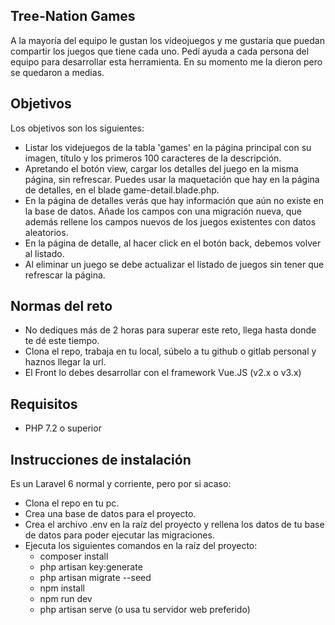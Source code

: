 ## Tree-Nation Games

A la mayoría del equipo le gustan los videojuegos y me gustaría que puedan compartir los juegos que tiene cada uno. Pedí ayuda a cada persona del equipo para desarrollar esta herramienta. En su momento me la dieron pero se quedaron a medias.

## Objetivos

Los objetivos son los siguientes:

- Listar los videjuegos de la tabla 'games' en la página principal con su imagen, título y los primeros 100 caracteres de la descripción.
- Apretando el botón view, cargar los detalles del juego en la misma página, sin refrescar. Puedes usar la maquetación que hay en la página de detalles, en el blade game-detail.blade.php.
- En la página de detalles verás que hay información que aún no existe en la base de datos. Añade los campos con una migración nueva, que además rellene los campos nuevos de los juegos existentes con datos aleatorios.
- En la página de detalle, al hacer click en el botón back, debemos volver al listado.
- Al eliminar un juego se debe actualizar el listado de juegos sin tener que refrescar la página.

## Normas del reto

- No dediques más de 2 horas para superar este reto, llega hasta donde te dé este tiempo.
- Clona el repo, trabaja en tu local, súbelo a tu github o gitlab personal y haznos llegar la url.
- El Front lo debes desarrollar con el framework Vue.JS (v2.x o v3.x)

## Requisitos

- PHP 7.2 o superior

## Instrucciones de instalación

Es un Laravel 6 normal y corriente, pero por si acaso:

- Clona el repo en tu pc.
- Crea una base de datos para el proyecto.
- Crea el archivo .env en la raíz del proyecto y rellena los datos de tu base de datos para poder ejecutar las migraciones.
- Ejecuta los siguientes comandos en la raíz del proyecto:
    - composer install
    - php artisan key:generate
    - php artisan migrate --seed
    - npm install
    - npm run dev
    - php artisan serve (o usa tu servidor web preferido)
